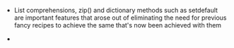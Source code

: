 +	List comprehensions, zip() and dictionary methods such as setdefault
	are important features that arose out of eliminating the need for previous
	fancy recipes to achieve the same that's now been achieved with them
	
+		